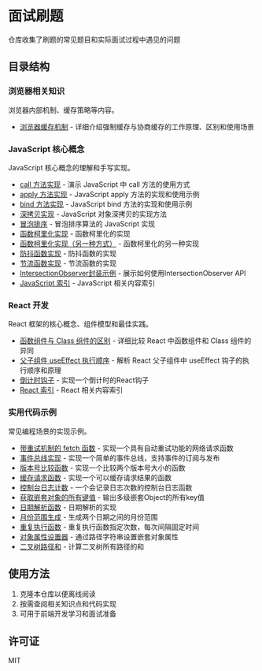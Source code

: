 # 面试刷题

仓库收集了刷题的常见题目和实际面试过程中遇见的问题
## 目录结构

### 浏览器相关知识

浏览器内部机制、缓存策略等内容。

- [浏览器缓存机制](brower/%20浏览器缓存机制.md) - 详细介绍强制缓存与协商缓存的工作原理、区别和使用场景

### JavaScript 核心概念

JavaScript 核心概念的理解和手写实现。

- [call 方法实现](js/call.js) - 演示 JavaScript 中 call 方法的使用方式
- [apply 方法实现](js/apply.js) - JavaScript apply 方法的实现和使用示例
- [bind 方法实现](js/bind.js) - JavaScript bind 方法的实现和使用示例
- [深拷贝实现](js/deepClone.js) - JavaScript 对象深拷贝的实现方法
- [冒泡排序](js/bubbleSort.js) - 冒泡排序算法的 JavaScript 实现
- [函数柯里化实现](js/curry.js) - 函数柯里化的实现
- [函数柯里化实现（另一种方式）](js/curry2.js) - 函数柯里化的另一种实现
- [防抖函数实现](js/debounce.js) - 防抖函数的实现
- [节流函数实现](js/throttle.js) - 节流函数的实现
- [IntersectionObserver封装示例](js/IntersectionObserver.js) - 展示如何使用IntersectionObserver API
- [JavaScript 索引](js/index.md) - JavaScript 相关内容索引

### React 开发

React 框架的核心概念、组件模型和最佳实践。

- [函数组件与 Class 组件的区别](react/React中的函数组件与Class%20组件的区别.md) - 详细比较 React 中函数组件和 Class 组件的异同
- [父子组件 useEffect 执行顺序](react/react父组件嵌套子组件useEffect执行顺序.md) - 解析 React 父子组件中 useEffect 钩子的执行顺序和原理
- [倒计时钩子](react/hooks/useCountdown.jsx) - 实现一个倒计时的React钩子
- [React 索引](react/index.md) - React 相关内容索引

### 实用代码示例

常见编程场景的实现示例。

- [带重试机制的 fetch 函数](code/fetchWithReTry.js) - 实现一个具有自动重试功能的网络请求函数
- [事件总线实现](code/eventBus.js) - 实现一个简单的事件总线，支持事件的订阅与发布
- [版本号比较函数](code/compareVersion.js) - 实现一个比较两个版本号大小的函数
- [缓存请求函数](code/cacheRequest.js) - 实现一个可以缓存请求结果的函数
- [控制台日志计数](code/consoleLogCount.js) - 一个会记录日志次数的控制台日志函数
- [获取嵌套对象的所有键值](code/getObjectKeysValue.js) - 输出多级嵌套Object的所有key值
- [日期解析函数](code/parseDate.js) - 日期解析的实现
- [月份范围生成](code/rangeMonth.js) - 生成两个日期之间的月份范围
- [重复执行函数](code/repeat.js) - 重复执行函数指定次数，每次间隔固定时间
- [对象属性设置器](code/setter.js) - 通过路径字符串设置嵌套对象属性
- [二叉树路径和](code/treeNodeSum.js) - 计算二叉树所有路径的和

## 使用方法

1. 克隆本仓库以便离线阅读
2. 按需查阅相关知识点和代码实现
3. 可用于前端开发学习和面试准备

## 许可证

MIT
